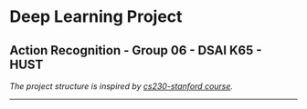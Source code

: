 # Deep Learning Project

## Action Recognition - Group 06 - DSAI K65 - HUST 

*The project structure is inspired by [cs230-stanford course](https://github.com/cs230-stanford/cs230-code-examples).*

---

